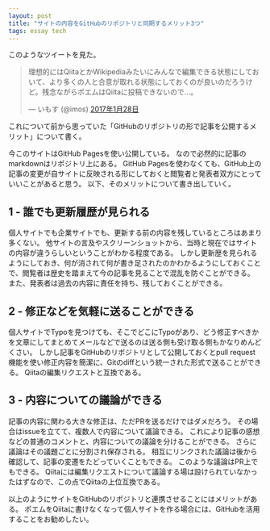 ```yaml
---
layout: post
title: "サイトの内容をGitHubのリポジトリと同期するメリット3つ"
tags: essay tech
---
```


このようなツイートを見た。
<blockquote class="twitter-tweet" data-lang="ja"><p lang="ja" dir="ltr">理想的にはQiitaとかWikipediaみたいにみんなで編集できる状態にしておいて、より多くの人と合意が取れる状態にしておくのが良いのだろうけど。残念ながらポエムはQiitaに投稿できないので…。</p>&mdash; いもす (@imos) <a href="https://twitter.com/imos/status/825379803075219456">2017年1月28日</a></blockquote> <script async src="//platform.twitter.com/widgets.js" charset="utf-8"></script>
これについて前から思っていた「GitHubのリポジトリの形で記事を公開するメリット」について書く。

今このサイトはGitHub Pagesを使い公開している。
なので必然的に記事のmarkdownはリポジトリ上にある。
GitHub Pagesを使わなくても、GitHub上の記事の変更が自サイトに反映される形にしておくと閲覧者と発表者双方にとっていいことがあると思う。
以下、そのメリットについて書き出していく。

## 1 - 誰でも更新履歴が見られる
個人サイトでも企業サイトでも、更新する前の内容を残しているところはあまり多くない。
他サイトの言及やスクリーンショットから、当時と現在ではサイトの内容が違うらしいということがわかる程度である。
しかし更新歴を見られるようにしておき、何が消されて何が書き足されたのかわかるようにしておくことで、閲覧者は歴史を踏まえて今の記事を見ることで混乱を防ぐことができる。
また、発表者は過去の内容に責任を持ち、残しておくことができる。

## 2 - 修正などを気軽に送ることができる
個人サイトでTypoを見つけても、そこでどこにTypoがあり、どう修正すべきかを文章にしてまとめてメールなどで送るのは送る側も受け取る側もかなりめんどくさい。
しかし記事をGitHubのリポジトリとして公開しておくとpull request機能を使い修正内容を簡潔に、Gitのdiffという統一された形式で送ることができる。
Qiitaの編集リクエストと互換である。

## 3 - 内容についての議論ができる
記事の内容に関わる大きな修正は、ただPRを送るだけではダメだろう。
その場合はissueを立てて、複数人で内容について議論できる。
これにより記事の感想などの普通のコメントと、内容についての議論を分けることができる。
さらに議論はその議題ごとに分割され保存される。
相互にリンクされた議論は後から確認して、記事の変遷をたどっていくこともできる。
このような議論はPR上でもできる。
Qiitaには編集リクエストについて議論する場は設けられていなかったはずなので、この点でQiitaの上位互換である。

以上のようにサイトをGitHubのリポジトリと連携させることにはメリットがある。
ポエムをQiitaに書けなくなって個人サイトを作る場合には、GitHubを活用することをお勧めしたい。